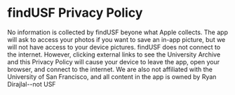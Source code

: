 # findUSF Privacy Policy
No information is collected by findUSF beyone what Apple collects. 
The app will ask to access your photos if you want to save an in-app picture, but we will not have access to your device pictures.
findUSF does not connect to the internet. However, clicking external links to see the University Archive and this Privacy Policy will cause your device to leave the app, open your browser, and connect to the internet.
We are also not affiliated with the University of San Francisco, and all content in the app is owned by Ryan Dirajlal--not USF
